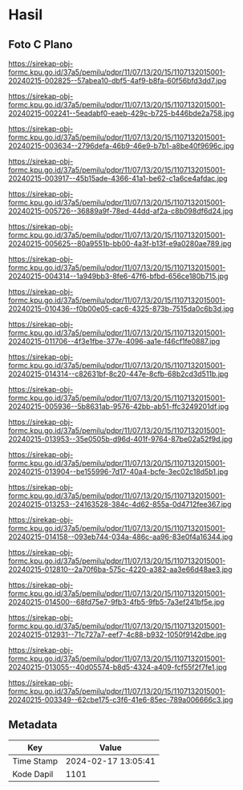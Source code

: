 # Hasil

## Foto C Plano

https://sirekap-obj-formc.kpu.go.id/37a5/pemilu/pdpr/11/07/13/20/15/1107132015001-20240215-002825--57abea10-dbf5-4af9-b8fa-60f56bfd3dd7.jpg

https://sirekap-obj-formc.kpu.go.id/37a5/pemilu/pdpr/11/07/13/20/15/1107132015001-20240215-002241--5eadabf0-eaeb-429c-b725-b446bde2a758.jpg

https://sirekap-obj-formc.kpu.go.id/37a5/pemilu/pdpr/11/07/13/20/15/1107132015001-20240215-003634--2796defa-46b9-46e9-b7b1-a8be40f9696c.jpg

https://sirekap-obj-formc.kpu.go.id/37a5/pemilu/pdpr/11/07/13/20/15/1107132015001-20240215-003917--45b15ade-4366-41a1-be62-c1a6ce4afdac.jpg

https://sirekap-obj-formc.kpu.go.id/37a5/pemilu/pdpr/11/07/13/20/15/1107132015001-20240215-005726--36889a9f-78ed-44dd-af2a-c8b098df6d24.jpg

https://sirekap-obj-formc.kpu.go.id/37a5/pemilu/pdpr/11/07/13/20/15/1107132015001-20240215-005625--80a9551b-bb00-4a3f-b13f-e9a0280ae789.jpg

https://sirekap-obj-formc.kpu.go.id/37a5/pemilu/pdpr/11/07/13/20/15/1107132015001-20240215-004314--1a949bb3-8fe6-47f6-bfbd-656ce180b715.jpg

https://sirekap-obj-formc.kpu.go.id/37a5/pemilu/pdpr/11/07/13/20/15/1107132015001-20240215-010436--f0b00e05-cac6-4325-873b-7515da0c6b3d.jpg

https://sirekap-obj-formc.kpu.go.id/37a5/pemilu/pdpr/11/07/13/20/15/1107132015001-20240215-011706--4f3e1fbe-377e-4096-aa1e-f46cf1fe0887.jpg

https://sirekap-obj-formc.kpu.go.id/37a5/pemilu/pdpr/11/07/13/20/15/1107132015001-20240215-014314--c82631bf-8c20-447e-8cfb-68b2cd3d511b.jpg

https://sirekap-obj-formc.kpu.go.id/37a5/pemilu/pdpr/11/07/13/20/15/1107132015001-20240215-005936--5b8631ab-9576-42bb-ab51-ffc3249201df.jpg

https://sirekap-obj-formc.kpu.go.id/37a5/pemilu/pdpr/11/07/13/20/15/1107132015001-20240215-013953--35e0505b-d96d-401f-9764-87be02a52f9d.jpg

https://sirekap-obj-formc.kpu.go.id/37a5/pemilu/pdpr/11/07/13/20/15/1107132015001-20240215-013904--be155996-7d17-40a4-bcfe-3ec02c18d5b1.jpg

https://sirekap-obj-formc.kpu.go.id/37a5/pemilu/pdpr/11/07/13/20/15/1107132015001-20240215-013253--24163528-384c-4d62-855a-0d4712fee367.jpg

https://sirekap-obj-formc.kpu.go.id/37a5/pemilu/pdpr/11/07/13/20/15/1107132015001-20240215-014158--093eb744-034a-486c-aa96-83e0f4a16344.jpg

https://sirekap-obj-formc.kpu.go.id/37a5/pemilu/pdpr/11/07/13/20/15/1107132015001-20240215-012810--2a70f6ba-575c-4220-a382-aa3e66d48ae3.jpg

https://sirekap-obj-formc.kpu.go.id/37a5/pemilu/pdpr/11/07/13/20/15/1107132015001-20240215-014500--68fd75e7-9fb3-4fb5-9fb5-7a3ef241bf5e.jpg

https://sirekap-obj-formc.kpu.go.id/37a5/pemilu/pdpr/11/07/13/20/15/1107132015001-20240215-012931--71c727a7-eef7-4c88-b932-1050f9142dbe.jpg

https://sirekap-obj-formc.kpu.go.id/37a5/pemilu/pdpr/11/07/13/20/15/1107132015001-20240215-013055--40d05574-b8d5-4324-a409-fcf55f2f7fe1.jpg

https://sirekap-obj-formc.kpu.go.id/37a5/pemilu/pdpr/11/07/13/20/15/1107132015001-20240215-003349--62cbe175-c3f6-41e6-85ec-789a006666c3.jpg


## Metadata

| Key        | Value               |
| ---------- | ------------------- |
| Time Stamp | 2024-02-17 13:05:41 |
| Kode Dapil | 1101                |



